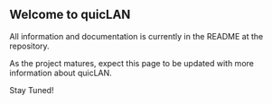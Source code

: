 ## Welcome to quicLAN

All information and documentation is currently in the README at the repository.

As the project matures, expect this page to be updated with more information about quicLAN.

Stay Tuned!

